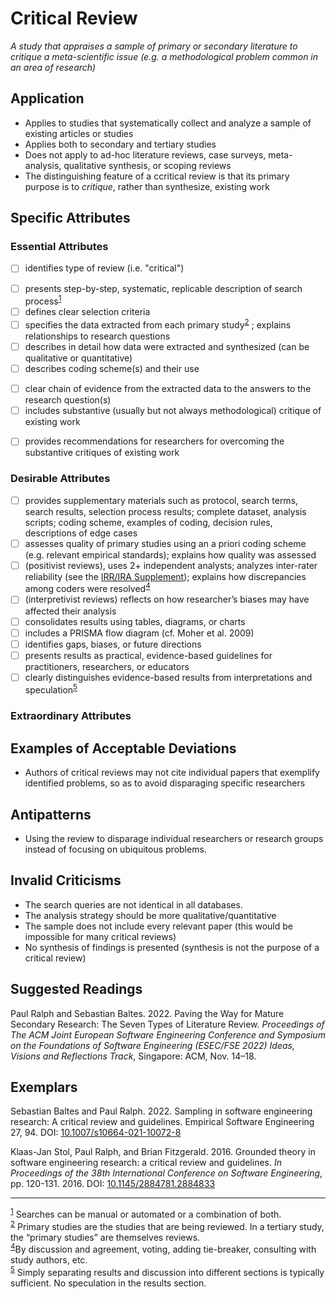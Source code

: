 # Critical Review 
<standard name="Critical Review">

*<desc>A study that appraises a sample of primary or secondary literature to critique a meta-scientific issue (e.g. a methodological problem common in an area of research)</desc>*


## Application 

-   Applies to studies that systematically collect and analyze a sample of existing articles or studies
-   Applies both to secondary and tertiary studies
-   Does not apply to ad-hoc literature reviews, case surveys, meta-analysis, qualitative synthesis, or scoping reviews
-   The distinguishing feature of a ccritical review is that its primary purpose is to _critique_, rather than synthesize, existing work

## Specific Attributes 

### Essential Attributes 
<checklist name="Essential">

<intro>

- [ ]	identifies type of review (i.e. "critical")

<method>

- [ ]	presents step-by-step, systematic, replicable description of search process<sup>[1](#myfootnote1)</sup>  
- [ ]	defines clear selection criteria
- [ ]	specifies the data extracted from each primary study<sup>[2](#myfootnote2)</sup>  ; explains relationships to research questions
- [ ]	describes in detail how data were extracted and synthesized (can be qualitative or quantitative)
- [ ]	describes coding scheme(s) and their use

<results>

- [ ]	clear chain of evidence from the extracted data to the answers to the research question(s)
- [ ]	includes substantive (usually but not always methodological) critique of existing work

<discussion>

- [ ] provides recommendations for researchers for overcoming the substantive critiques of existing work 

<other>		

</checklist>

### Desirable Attributes 
<checklist name="Desirable">
	
- [ ]	provides supplementary materials such as protocol, search terms, search results, selection process results; complete dataset, analysis scripts; coding scheme, examples of coding, decision rules, descriptions of edge cases
- [ ]	assesses quality of primary studies using an a priori coding scheme (e.g. relevant empirical standards); explains how quality was assessed 
- [ ]	(positivist reviews), uses 2+ independent analysts; analyzes inter-rater reliability (see the [IRR/IRA Supplement](https://github.com/eschltz/standardstest/blob/main/docs/supplements/InterRaterReliabilityAndAgreement.md)); explains how discrepancies among coders were resolved<sup>[4](#myfootnote4)</sup> 
- [ ]	(interpretivist reviews) reflects on how researcher’s biases may have affected their analysis
- [ ]	consolidates results using tables, diagrams, or charts 
- [ ] includes a PRISMA flow diagram (cf. Moher et al. 2009)
- [ ] identifies gaps, biases, or future directions
- [ ]	presents results as practical, evidence-based guidelines for practitioners, researchers, or educators
- [ ]	clearly distinguishes evidence-based results from interpretations and speculation<sup>[5](#myfootnote5)</sup>	
</checklist>
     
### Extraordinary Attributes
<checklist name="Extraordinary">
	
</checklist>

## Examples of Acceptable Deviations 

- Authors of critical reviews may not cite individual papers that exemplify identified problems, so as to avoid disparaging specific researchers

## Antipatterns 

-   Using the review to disparage individual researchers or research groups instead of focusing on ubiquitous problems. 
    
## Invalid Criticisms

-   The search queries are not identical in all databases.
-   The analysis strategy should be more qualitative/quantitative
-   The sample does not include every relevant paper (this would be impossible for many critical reviews)
-   No synthesis of findings is presented (synthesis is not the purpose of a critical review)
	

## Suggested Readings 

Paul Ralph and Sebastian Baltes. 2022. Paving the Way for Mature Secondary Research: The Seven Types of Literature Review. *Proceedings of The ACM Joint European Software Engineering Conference and Symposium on the Foundations of Software Engineering (ESEC/FSE 2022) Ideas, Visions and Reflections Track*, Singapore: ACM, Nov. 14–18. 
	
## Exemplars

Sebastian Baltes and Paul Ralph. 2022. Sampling in software engineering research: A critical review and guidelines. Empirical Software Engineering 27, 94. DOI: [10.1007/s10664-021-10072-8](https://doi.org/10.1007/s10664-021-10072-8)

Klaas-Jan Stol, Paul Ralph, and Brian Fitzgerald. 2016. Grounded theory in software engineering research: a critical review and guidelines. _In Proceedings of the 38th International Conference on Software Engineering_, pp. 120-131. 2016. DOI: [10.1145/2884781.2884833](https://doi.org/10.1145/2884781.2884833)


---
<footnote><sup>[1](#myfootnote1)</sup> Searches can be manual or automated or a combination of both.</footnote><br>
<footnote><sup>[2](#myfootnote2)</sup> Primary studies are the studies that are being reviewed. In a tertiary study, the “primary studies” are themselves reviews.</footnote><br>
<footnote><sup>[4](#myfootnote4)</sup>By discussion and agreement, voting, adding tie-breaker, consulting with study authors, etc.</footnote><br>
<footnote><sup>[5](#myfootnote5)</sup> Simply separating results and discussion into different sections is typically sufficient. No speculation in the results section.</footnote><br>
</standard>
